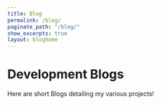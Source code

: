 ```yaml
---
title: Blog
permalink: /blog/
paginate_path: "/blog/"
show_excerpts: true
layout: bloghome
---
```

<h1>Development Blogs</h1>
Here are short Blogs detailing my various projects! 
